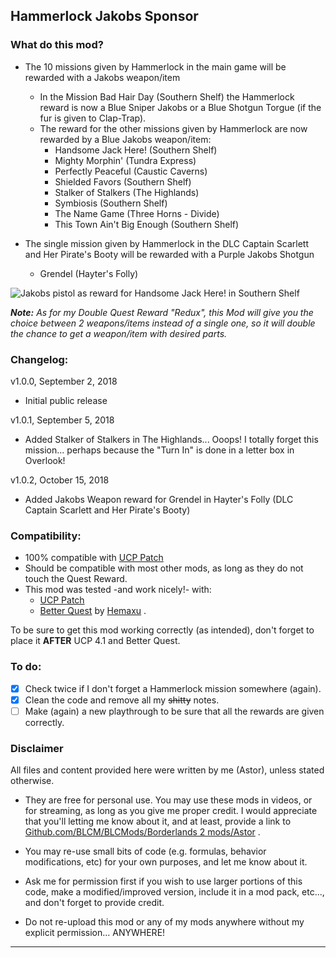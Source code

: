 ## Hammerlock Jakobs Sponsor

### What do this mod?

- The 10 missions given by Hammerlock in the main game will be rewarded with a Jakobs weapon/item
  - In the Mission Bad Hair Day (Southern Shelf) the Hammerlock reward is now a Blue Sniper Jakobs or a Blue Shotgun Torgue (if the fur is given to Clap-Trap).
  - The reward for the other missions given by Hammerlock are now rewarded by a Blue Jakobs weapon/item: 
    - Handsome Jack Here! (Southern Shelf)
    - Mighty Morphin' (Tundra Express)
    - Perfectly Peaceful (Caustic Caverns)   
    - Shielded Favors (Southern Shelf)
    - Stalker of Stalkers (The Highlands)
    - Symbiosis (Southern Shelf)	  
    - The Name Game (Three Horns - Divide)	  
    - This Town Ain't Big Enough (Southern Shelf)
	
- The single mission given by Hammerlock in the DLC Captain Scarlett and Her Pirate's Booty will be rewarded with a Purple Jakobs Shotgun
  - Grendel (Hayter's Folly) 
 	
![Jakobs pistol as reward for Handsome Jack Here! in Southern Shelf](https://imgur.com/F3u9ezy.jpg "Don't worry guys... even if my screen capture show French text, my mods are in English")
	
_**Note:** As for my Double Quest Reward "Redux", this Mod will give you the choice between 2 weapons/items instead of a single one, so it will double the chance to get a weapon/item with desired parts._	

### Changelog:

v1.0.0, September 2, 2018
 - Initial public release
 
v1.0.1, September 5, 2018
- Added Stalker of Stalkers in The Highlands... Ooops! I totally forget this mission... perhaps because the "Turn In" is done in a letter box in Overlook!

v1.0.2, October 15, 2018
- Added Jakobs Weapon reward for Grendel in Hayter's Folly (DLC Captain Scarlett and Her Pirate's Booty)

### Compatibility:

- 100% compatible with [UCP Patch](https://github.com/BLCM/BLCMods/tree/master/Borderlands%202%20mods/Community%20Patch%20Team)
- Should be compatible with most other mods, as long as they do not touch the Quest Reward.
- This mod was tested -and work nicely!- with:
  - [UCP Patch](https://github.com/BLCM/BLCMods/tree/master/Borderlands%202%20mods/Community%20Patch%20Team)   
  - [Better Quest](https://github.com/BLCM/BLCMods/blob/master/Borderlands%202%20mods/Hemaxhu/Quest%20Rewards/Better%20Quests) by [Hemaxu](https://github.com/BLCM/BLCMods/tree/master/Borderlands%202%20mods/Hemaxhu) .

To be sure to get this mod working correctly (as intended), don't forget to place it **AFTER** UCP 4.1 and Better Quest. 

### To do:

- [x] Check twice if I don't forget a Hammerlock mission somewhere (again).
- [x] Clean the code and remove all my ~~shitty~~ notes.
- [ ] Make (again) a new playthrough to be sure that all the rewards are given correctly.

### Disclaimer

All files and content provided here were written by me (Astor), unless stated otherwise.

- They are free for personal use. You may use these mods in videos, or for streaming, as long as you give me proper credit. I would appreciate that you'll letting me know about it, and at least, provide a link to [Github.com/BLCM/BLCMods/Borderlands 2 mods/Astor](https://github.com/BLCM/BLCMods/tree/master/Borderlands%202%20mods/Astor) .

- You may re-use small bits of code (e.g. formulas, behavior modifications, etc) for your own purposes, and let me know about it.
 
- Ask me for permission first if you wish to use larger portions of this code, make a modified/improved version, include it in a mod pack, etc..., and don't forget to provide credit.

- Do not re-upload this mod or any of my mods anywhere without my explicit permission... ANYWHERE!

* * * * *
